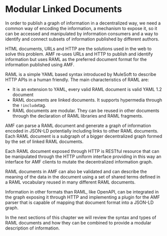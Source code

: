 # Modular Linked Documents

In order to publish a graph of information in a decentralized way, we need a common way of encoding the information, a mechanism to expose it, so it can be accessed and manipulated by information consumers and a way to identify and connect subsets of information published by different authors.

HTML documents, URLs and HTTP are the solutions used in the web to solve this problem. AMF re-uses URLs and HTTP to publish and identify information but uses RAML as the preferred document format for the information published using AMF.

RAML is a simple YAML based syntax introduced by MuleSoft to describe HTTP APIs in a human friendly. The main characteristics of RAML are:

- It is an extension to YAML, every valid RAML document is valid YAML 1.2 document
- RAML documents are linked documents. It supports hypermedia through the `!include`tag.
- RAML documents are modular. They can be reused in other documents through the declaration of RAML libraries and RAML fragments.

AMF can parse a RAML document and generate a graph of information encoded in JSON-LD potentially including links to other RAML documents. Each RAML document is a subgraph of a bigger decentralized graph formed by the set of linked RAML documents.

Each RAML document exposed through HTTP is RESTful resource that can be manipulated through the HTTP uniform interface providing in this way an interface for AMF clients to mutate the decentralized information graph.

RAML documents in AMF can also be validated and can describe the meaning of the data in the document using a set of shared terms defined in a RAML vocabulary reused in many different RAML documents.

Information in other formats than RAML, like OpenAPI, can be integrated in the graph exposing it through HTTP and implementing a plugin for the AMF parser that is capable of mapping that document format into a JSON-LD graph.

In the next sections of this chapter we will review the syntax and types of RAML documents and how they can be combined to provide a modular description of information.
